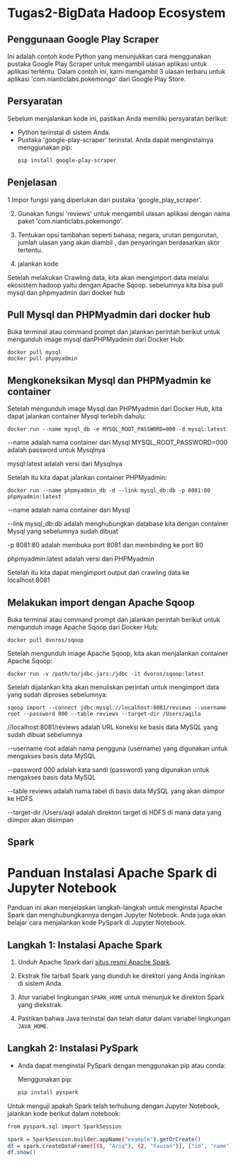 # Tugas2-BigData Hadoop Ecosystem

##  Penggunaan Google Play Scraper

Ini adalah contoh kode Python yang menunjukkan cara menggunakan pustaka Google Play Scraper untuk mengambil ulasan aplikasi untuk aplikasi tertentu. Dalam contoh ini, kami mengambil 3 ulasan terbaru untuk aplikasi 'com.nianticlabs.pokemongo' dari Google Play Store.

## Persyaratan

Sebelum menjalankan kode ini, pastikan Anda memiliki persyaratan berikut:

- Python terinstal di sistem Anda.
- Pustaka 'google-play-scraper' terinstal. Anda dapat menginstalnya menggunakan pip:
  ```bash
  pip install google-play-scraper

## Penjelasan 

1.Impor fungsi yang diperlukan dari pustaka 'google_play_scraper'.

2. Gunakan fungsi 'reviews' untuk mengambil ulasan aplikasi dengan nama paket 'com.nianticlabs.pokemongo'.
   
3. Tentukan opsi tambahan seperti bahasa, negara, urutan pengurutan, jumlah ulasan yang akan diambil , dan penyaringan berdasarkan skor tertentu.
   
4. jalankan kode

Setelah melakukan Crawling data, kita akan mengimport data melalui ekosistem hadoop yaitu dengan Apache Sqoop. sebelumnya kita bisa pull mysql dan phpmyadmin dari docker hub
## Pull Mysql dan PHPMyadmin dari docker hub
Buka terminal atau command prompt dan jalankan perintah berikut untuk mengunduh image mysql danPHPMyadmin dari Docker Hub:
```
docker pull mysql 
docker pull phpmyadmin
```
## Mengkoneksikan Mysql dan PHPMyadmin ke container
Setelah mengunduh image Mysql dan PHPMyadmin dari Docker Hub, kita dapat jalankan container Mysql terlebih dahulu:
```
docker run --name mysql_db -e MYSQL_ROOT_PASSWORD=000 -d mysql:latest
```
--name adalah nama container dari Mysql
MYSQL_ROOT_PASSWORD=000 adalah password untuk Mysqlnya

mysql:latest adalah versi dari Mysqlnya

Setelah itu kita dapat jalankan container PHPMyadmin:
```
docker run --name phpmyadmin_db -d --link mysql_db:db -p 8081:80 phpmyadmin:latest
```
--name adalah nama container dari Mysql

--link mysql_db:db adalah menghubungkan database kita dengan container Mysql yang sebelumnya sudah dibuat

-p 8081:80 adalah membuka port 8081 dan membinding ke port 80 

phpmyadmin:latest adalah versi dari PHPMyadmin

Setelah itu kita dapat mengimport output dari crawling data ke localhost:8081

## Melakukan import dengan Apache Sqoop
Buka terminal atau command prompt dan jalankan perintah berikut untuk mengunduh image Apache Sqoop dari Docker Hub:
```
docker pull dvoros/sqoop
```
Setelah mengunduh image Apache Sqoop, kita akan menjalankan container Apache Sqoop:
```
docker run -v /path/to/jdbc-jars:/jdbc -it dvoros/sqoop:latest
```
Setelah dijalankan kita akan menuliskan perintah untuk mengimport data yang sudah diproses sebelumnya:
```
sqoop import --connect jdbc:mysql://localhost:8081/reviews --username root --password 000 --table reviews --target-dir /Users/aqila
```
//localhost:8081/reviews adalah URL koneksi ke basis data MySQL yang sudah dibuat sebelumnya

--username root adalah nama pengguna (username) yang digunakan untuk mengakses basis data MySQL

--password 000 adalah kata sandi (password) yang digunakan untuk mengakses basis data MySQL

--table reviews adalah nama tabel di basis data MySQL yang akan diimpor ke HDFS

--target-dir /Users/aqil adalah direktori target di HDFS di mana data yang diimpor akan disimpan

## Spark 

# Panduan Instalasi Apache Spark di Jupyter Notebook

Panduan ini akan menjelaskan langkah-langkah untuk menginstal Apache Spark dan menghubungkannya dengan Jupyter Notebook. Anda juga akan belajar cara menjalankan kode PySpark di Jupyter Notebook.

## Langkah 1: Instalasi Apache Spark

1. Unduh Apache Spark dari [situs resmi Apache Spark](https://spark.apache.org/downloads.html).

2. Ekstrak file tarball Spark yang diunduh ke direktori yang Anda inginkan di sistem Anda.

3. Atur variabel lingkungan `SPARK_HOME` untuk menunjuk ke direktori Spark yang diekstrak.

4. Pastikan bahwa Java terinstal dan telah diatur dalam variabel lingkungan `JAVA_HOME`.

## Langkah 2: Instalasi PySpark

- Anda dapat menginstal PySpark dengan menggunakan pip atau conda:

  Menggunakan pip:
  ```bash
  pip install pyspark

Untuk menguji apakah Spark telah terhubung dengan Jupyter Notebook, jalankan kode berikut dalam notebook:
```bash
from pyspark.sql import SparkSession

spark = SparkSession.builder.appName("example").getOrCreate()
df = spark.createDataFrame([(1, "Ariq"), (2, "Fauzan")], ["id", "name"])
df.show()



